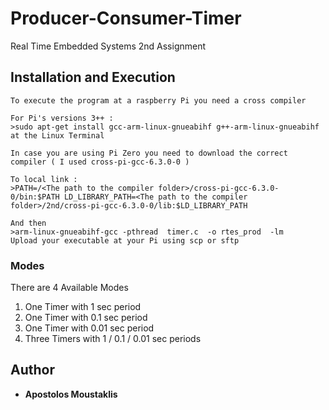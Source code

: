 # Producer-Consumer-Timer
Real Time Embedded Systems 2nd Assignment 

## Installation and Execution 


```
To execute the program at a raspberry Pi you need a cross compiler 

For Pi's versions 3++ :
>sudo apt-get install gcc-arm-linux-gnueabihf g++-arm-linux-gnueabihf at the Linux Terminal

In case you are using Pi Zero you need to download the correct compiler ( I used cross-pi-gcc-6.3.0-0 ) 

To local link :
>PATH=/<The path to the compiler folder>/cross-pi-gcc-6.3.0-0/bin:$PATH LD_LIBRARY_PATH=<The path to the compiler folder>/2nd/cross-pi-gcc-6.3.0-0/lib:$LD_LIBRARY_PATH

And then 
>arm-linux-gnueabihf-gcc -pthread  timer.c  -o rtes_prod  -lm
Upload your executable at your Pi using scp or sftp 

```

### Modes
There are 4 Available Modes 
1) One Timer with 1 sec period
2) One Timer with 0.1 sec period
3) One Timer with 0.01 sec period
4) Three Timers with 1 / 0.1 / 0.01 sec periods



## Author

* **Apostolos Moustaklis**  

